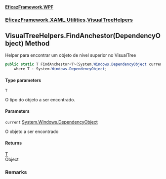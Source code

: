 #### [EficazFramework.WPF](EficazFrameworkWPF.md 'EficazFramework WPF')
### [EficazFramework.XAML.Utilities](EficazFrameworkWPF.md#EficazFramework.XAML.Utilities 'EficazFramework.XAML.Utilities').[VisualTreeHelpers](VisualTreeHelpers.md 'EficazFramework.XAML.Utilities.VisualTreeHelpers')

## VisualTreeHelpers.FindAnchestor<T>(DependencyObject) Method

Helper para encontrar um objeto de nível superior no VisualTree

```csharp
public static T FindAnchestor<T>(System.Windows.DependencyObject current)
    where T : System.Windows.DependencyObject;
```
#### Type parameters

<a name='EficazFramework.XAML.Utilities.VisualTreeHelpers.FindAnchestor_T_(System.Windows.DependencyObject).T'></a>

`T`

O tipo do objeto a ser encontrado.
#### Parameters

<a name='EficazFramework.XAML.Utilities.VisualTreeHelpers.FindAnchestor_T_(System.Windows.DependencyObject).current'></a>

`current` [System.Windows.DependencyObject](https://docs.microsoft.com/en-us/dotnet/api/System.Windows.DependencyObject 'System.Windows.DependencyObject')

O objeto a ser encontrado

#### Returns
[T](VisualTreeHelpers.FindAnchestor_T_(DependencyObject).md#EficazFramework.XAML.Utilities.VisualTreeHelpers.FindAnchestor_T_(System.Windows.DependencyObject).T 'EficazFramework.XAML.Utilities.VisualTreeHelpers.FindAnchestor<T>(System.Windows.DependencyObject).T')  
Object

### Remarks